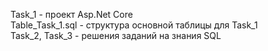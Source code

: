 Task_1 - проект Asp.Net Core<br>
Table_Task_1.sql - структура основной таблицы для Task_1<br>
Task_2, Task_3 - решения заданий на знания SQL<br>

